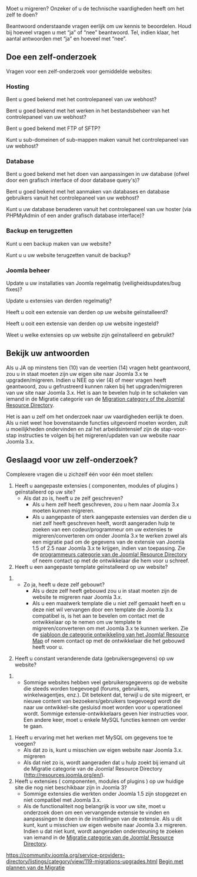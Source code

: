 <!-- Filename: Migration_Step_by_Step_Self_Assessment / Display title: Stap voor stap migratie zelf-onderzoek -->

Moet u migreren? Onzeker of u de technische vaardigheden heeft om het
zelf te doen?

Beantwoord onderstaande vragen eerlijk om uw kennis te beoordelen. Houd
bij hoeveel vragen u met “ja” of “nee” beantwoord. Tel, indien klaar,
het aantal antwoorden met “ja” en hoeveel met “nee”.

## Doe een zelf-onderzoek

Vragen voor een zelf-onderzoek voor gemiddelde websites:

### Hosting

Bent u goed bekend met het controlepaneel van uw webhost?

Bent u goed bekend met het werken in het bestandsbeheer van het
controlepaneel van uw webhost?

Bent u goed bekend met FTP of SFTP?

Kunt u sub-domeinen of sub-mappen maken vanuit het controlepaneel van uw
webhost?

### Database

Bent u goed bekend met het doen van aanpassingen in uw database (ofwel
door een grafisch interface of door database query's)?

Bent u goed bekend met het aanmaken van databases en database gebruikers
vanuit het controlepaneel van uw webhost?

Kunt u uw database benaderen vanuit het controlepaneel van uw hoster
(via PHPMyAdmin of een ander grafisch database interface)?

### Backup en terugzetten

Kunt u een backup maken van uw website?

Kunt u u uw website terugzetten vanuit de backup?

### Joomla beheer

Update u uw installaties van Joomla regelmatig (veiligheidsupdates/bug
fixes)?

Update u extensies van derden regelmatig?

Heeft u ooit een extensie van derden op uw website geïnstalleerd?

Heeft u ooit een extensie van derden op uw website ingesteld?

Weet u welke extensies op uw website zijn geïnstalleerd en gebruikt?

## Bekijk uw antwoorden

Als u JA op minstens tien (10) van de veertien (14) vragen hebt
geantwoord, zou u in staat moeten zijn uw eigen site naar Joomla 3.x te
upgraden/migreren. Indien u NEE op vier (4) of meer vragen heeft
geantwoord, zou u gefrustreerd kunnen raken bij het upgraden/migreren
van uw site naar Joomla 3.x. Het is aan te bevelen hulp in te schakelen
van iemand in de Migratie categorie van de <a
href="http://resources.joomla.org/en/providers-by-category/category/migration-and-upgrade-services"
class="external text" target="_blank"
rel="noreferrer noopener">Migration category of the Joomla! Resource
Directory</a>.

Het is aan u zelf om het onderzoek naar uw vaardigheden eerlijk te doen.
Als u niet weet hoe bovenstaande functies uitgevoerd moeten worden, zult
u moeilijkheden ondervinden en zal het arbeidsintensief zijn de
stap-voor-stap instructies te volgen bij het migreren/updaten van uw
website naar Joomla 3.x.

## Geslaagd voor uw zelf-onderzoek?

Complexere vragen die u zichzelf één voor één moet stellen:

1.  Heeft u aangepaste extensies ( componenten, modules of plugins )
    geïnstalleerd op uw site?
    - Als dat zo is, heeft u ze zelf geschreven?
      - Als u hem zelf heeft geschreven, zou u hem naar Joomla 3.x
        moeten kunnen migreren.
      - Als u aangepaste of sterk aangepaste extensies van derden die u
        niet zelf heeft geschreven heeft, wordt aangeraden hulp te
        zoeken van een codeur/programmeur om uw extensies te
        migreren/converteren om onder Joomla 3.x te werken zowel als een
        migratie pad om de gegevens van de extensie van Joomla 1.5 of
        2.5 naar Joomla 3.x te krijgen, indien van toepassing. Zie de
        <a href="http://resources.joomla.org/en/category/programming"
        class="external text" target="_blank"
        rel="noreferrer noopener">programmeurs categorie van de Joomla! Resource
        Directory</a> of neem contact op met de ontwikkelaar die hem
        voor u schreef.
2.  Heeft u een aangepaste template geïnstalleerd op uw website?

<!-- -->

1.  - Zo ja, heeft u deze zelf gebouwt?
      - Als u deze zelf heeft gebouwd zou u in staat moeten zijn de
        website te migreren naar Joomla 3.x.
      - Als u een maatwerk template die u niet zelf gemaakt heeft en u
        deze niet wil vervangen door een template die Joomla 3.x
        compatibel is, is het aan te bevelen om contact met de
        ontwikkelaar op te nemen om uw template te migreren/converteren
        om met Joomla 3.x te kunnen werken. Zie de
        <a href="http://resources.joomla.org/en/category/custom-templates"
        class="external text" target="_blank" rel="noreferrer noopener">sjabloon
        de categorie ontwikkeling van het Joomla! Resource Map</a> of
        neem contact op met de ontwikkelaar die het gebouwd heeft voor
        u.

2.  Heeft u constant veranderende data (gebruikersgegevens) op uw
    website?

<!-- -->

1.  - Sommige websites hebben veel gebruikersgegevens op de website die
      steeds worden toegevoegd (forums, gebruikers, winkelwagentjes,
      enz.). Dit betekent dat, terwijl u de site migreert, er nieuwe
      content van bezoekers/gebruikers toegevoegd wordt die naar uw
      ontwikkel-site gesluisd moet worden voor u operationeel wordt.
      Sommige extensie-ontwikkelaars geven hier instructies voor. Een
      andere keer, moet u enkele MySQL functies kennen om verder te
      gaan.

<!-- -->

1.  Heeft u ervaring met het werken met MySQL om gegevens toe te voegen?
    - Als dat zo is, kunt u misschien uw eigen website naar Joomla 3.x.
      migreren
    - Als dat niet zo is, wordt aangeraden dat u hulp zoekt bij iemand
      uit de Migratie categorie van de Joomla! Resource Directory
      (<a href="http://resources.joomla.org/en/" class="external free"
      target="_blank"
      rel="noreferrer noopener">http://resources.joomla.org/en/</a>).
2.  Heeft u extensies ( componenten, modules of plugins ) op uw huidige
    site die nog niet beschikbaar zijn in Joomla 3?
    - Sommige extensies die werkten onder Joomla 1.5 zijn stopgezet en
      niet compatibel met Joomla 3.x.
    - Als de functionaliteit nog belangrijk is voor uw site, moet u
      onderzoek doen om een vervangende extensie te vinden en
      aanpassingen te doen in de instellingen van de extensie. Als u dit
      kunt, kunt u misschien uw eigen website naar Joomla 3.x migreren.
      Indien u dat niet kunt, wordt aangeraden ondersteuning te zoeken
      van iemand in de <a
      href="http://resources.joomla.org/en/category/migration-and-upgrade-services"
      class="external text" target="_blank" rel="noreferrer noopener">Migratie
      categorie van de Joomla! Resource Directory</a>.

<a
href="https://community.joomla.org/service-providers-directory/listings/category/view/119-migrations-upgrades.html%0A"
id="content-button"
class="button expand success">https://community.joomla.org/service-providers-directory/listings/category/view/119-migrations-upgrades.html</a>
<a href="https://docs.joomla.org/Planning_for_Migration"
id="content-button" class="button expand">Begin met plannen van de
Migratie</a>
